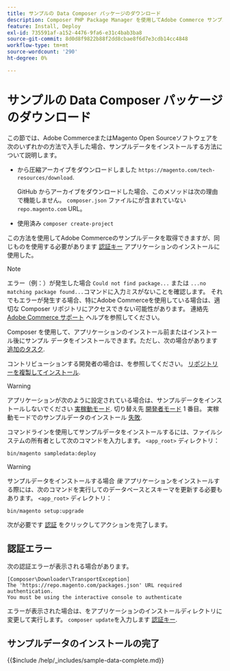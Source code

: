 ```yaml
---
title: サンプルの Data Composer パッケージのダウンロード
description: Composer PHP Package Manager を使用してAdobe Commerce サンプル データをインストールするには、次の手順に従います。
feature: Install, Deploy
exl-id: 735591af-a152-4476-9fa6-e31c4bab3ba8
source-git-commit: 8d0d8f9822b88f2dd8cbae8f6d7e3cdb14cc4848
workflow-type: tm+mt
source-wordcount: '290'
ht-degree: 0%

---
```


# サンプルの Data Composer パッケージのダウンロード

この節では、Adobe CommerceまたはMagento Open Sourceソフトウェアを次のいずれかの方法で入手した場合、サンプルデータをインストールする方法について説明します。

* から圧縮アーカイブをダウンロードしました `https://magento.com/tech-resources/download`.

  GitHub からアーカイブをダウンロードした場合、このメソッドは次の理由で機能しません。 `composer.json` ファイルにが含まれていない `repo.magento.com` URL。

* 使用済み `composer create-project`

この方法を使用してAdobe Commerceのサンプルデータを取得できますが、同じものを使用する必要があります [認証キー](../prerequisites/authentication-keys.md) アプリケーションのインストールに使用した。

>[!NOTE]
>
>エラー（例：）が発生した場合 `Could not find package...` または `...no matching package found...`コマンドに入力ミスがないことを確認します。 それでもエラーが発生する場合、特にAdobe Commerceを使用している場合は、適切な Composer リポジトリにアクセスできない可能性があります。 連絡先 [Adobe Commerce サポート](https://support.magento.com/hc/en-us) ヘルプを参照してください。

Composer を使用して、アプリケーションのインストール前またはインストール後にサンプル データをインストールできます。ただし、次の場合があります [追加のタスク](remove-or-update.md).

コントリビューションする開発者の場合は、を参照してください。 [リポジトリーを複製してインストール](git-repositories.md).

>[!WARNING]
>
>アプリケーションが次のように設定されている場合は、サンプルデータをインストールしないでください [実稼動モード](../../configuration/bootstrap/application-modes.md#production-mode). 切り替え先 [開発者モード](../../configuration/bootstrap/application-modes.md#developer-mode) 1 番目。 実稼動モードでのサンプルデータのインストール [失敗](https://support.magento.com/hc/en-us/articles/360033824571#symptom-production-mode-trouble-samp-prod-).

コマンドラインを使用してサンプルデータをインストールするには、ファイルシステムの所有者として次のコマンドを入力します。 `<app_root>` ディレクトリ：

```bash
bin/magento sampledata:deploy
```

>[!WARNING]
>
>サンプルデータをインストールする場合 _後_ アプリケーションをインストールする際には、次のコマンドを実行してのデータベースとスキーマを更新する必要もあります。 `<app_root>` ディレクトリ：

```bash
bin/magento setup:upgrade
```

次が必要です [認証](../prerequisites/authentication-keys.md) をクリックしてアクションを完了します。

## 認証エラー

次の認証エラーが表示される場合があります。

```terminal
[Composer\Downloader\TransportException]
The 'https://repo.magento.com/packages.json' URL required authentication.
You must be using the interactive console to authenticate
```

エラーが表示された場合は、をアプリケーションのインストールディレクトリに変更して実行します。 `composer update`を入力します [認証キー](../prerequisites/authentication-keys.md).

## サンプルデータのインストールの完了

{{$include /help/_includes/sample-data-complete.md}}
